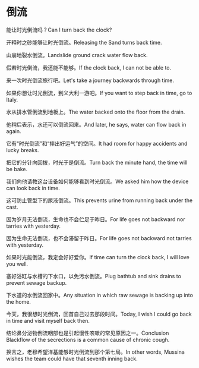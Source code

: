 # 倒流

<p><span class="chinese">能让时光倒流吗？</span><span class="english">Can I turn back the clock?</span></p>

<p><span class="chinese">开释时之砂能够让时光倒流。</span><span class="english">Releasing the Sand turns back time.</span></p>

<p><span class="chinese">山崩地裂水倒流。</span><span class="english">Landslide ground crack water flow back.</span></p>

<p><span class="chinese">假若时光倒流，我还能不能够。</span><span class="english">If the clock back, I can not be able to.</span></p>

<p><span class="chinese">来一次时光倒流旅行吧。</span><span class="english">Let's take a journey backwards through time.</span></p>

<p><span class="chinese">如果你想让时光倒流，到义大利一游吧。</span><span class="english">If you want to step back in time, go to Italy.</span></p>

<p><span class="chinese">水从排水管倒流到地板上。</span><span class="english">The water backed onto the floor from the drain.</span></p>

<p><span class="chinese">他稍后表示，水还可以倒流回来。</span><span class="english">And later, he says, water can flow back in again.</span></p>

<p><span class="chinese">它有“时光倒流”和“摔出好运气”的空间。</span><span class="english">It had room for happy accidents and lucky breaks.</span></p>

<p><span class="chinese">把它的分针向回拨，时光于是倒流。</span><span class="english">Turn back the minute hand, the time will be bake.</span></p>

<p><span class="chinese">我们向他请教这台设备如何能够看到时光倒流。</span><span class="english">We asked him how the device can look back in time.</span></p>

<p><span class="chinese">这可防止管型下的尿液倒流。</span><span class="english">This prevents urine from running back under the cast.</span></p>

<p><span class="chinese">因为岁月无法倒流，生命也不会伫足于昨日。</span><span class="english">For life goes not backward nor tarries with yesterday.</span></p>

<p><span class="chinese">因为生命无法倒流，也不会滞留于昨日。</span><span class="english">For life goes not backward not tarries with yesterday.</span></p>

<p><span class="chinese">如果时光能倒流，我定会好好爱你。</span><span class="english">If time can turn the clock back, I will love you well.</span></p>

<p><span class="chinese">塞好浴缸与水槽的下水口，以免污水倒流。</span><span class="english">Plug bathtub and sink drains to prevent sewage backup.</span></p>

<p><span class="chinese">下水道的水倒流回家中。</span><span class="english">Any situation in which raw sewage is backing up into the home.</span></p>

<p><span class="chinese">今天，我很想时光倒流，回首自己过去那段时间。</span><span class="english">Today, I wish I could go back in time and visit myself back then.</span></p>

<p><span class="chinese">结论鼻分泌物倒流咽部也是引起慢性咳嗽的常见原因之一。</span><span class="english">Conclusion Blackflow of the secrections is a common cause of chronic cough.</span></p>

<p><span class="chinese">换言之，老穆希望洋基能够时光倒流到那个第七局。</span><span class="english">In other words, Mussina wishes the team could have that seventh inning back.</span></p>

